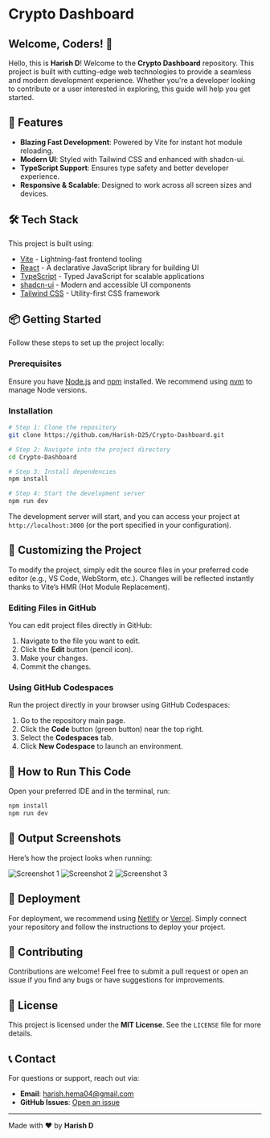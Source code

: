 # Crypto Dashboard

## Welcome, Coders! 👋

Hello, this is **Harish D**! Welcome to the **Crypto Dashboard** repository. This project is built with cutting-edge web technologies to provide a seamless and modern development experience. Whether you're a developer looking to contribute or a user interested in exploring, this guide will help you get started.

## 🚀 Features

- **Blazing Fast Development**: Powered by Vite for instant hot module reloading.
- **Modern UI**: Styled with Tailwind CSS and enhanced with shadcn-ui.
- **TypeScript Support**: Ensures type safety and better developer experience.
- **Responsive & Scalable**: Designed to work across all screen sizes and devices.

## 🛠️ Tech Stack

This project is built using:

- [Vite](https://vitejs.dev/) - Lightning-fast frontend tooling
- [React](https://react.dev/) - A declarative JavaScript library for building UI
- [TypeScript](https://www.typescriptlang.org/) - Typed JavaScript for scalable applications
- [shadcn-ui](https://ui.shadcn.dev/) - Modern and accessible UI components
- [Tailwind CSS](https://tailwindcss.com/) - Utility-first CSS framework

## 📦 Getting Started

Follow these steps to set up the project locally:

### Prerequisites
Ensure you have [Node.js](https://nodejs.org/) and [npm](https://www.npmjs.com/) installed. We recommend using [nvm](https://github.com/nvm-sh/nvm#installing-and-updating) to manage Node versions.

### Installation

```sh
# Step 1: Clone the repository
git clone https://github.com/Harish-D25/Crypto-Dashboard.git

# Step 2: Navigate into the project directory
cd Crypto-Dashboard

# Step 3: Install dependencies
npm install

# Step 4: Start the development server
npm run dev
```

The development server will start, and you can access your project at `http://localhost:3000` (or the port specified in your configuration).

## 🎨 Customizing the Project

To modify the project, simply edit the source files in your preferred code editor (e.g., VS Code, WebStorm, etc.). Changes will be reflected instantly thanks to Vite’s HMR (Hot Module Replacement).

### Editing Files in GitHub

You can edit project files directly in GitHub:

1. Navigate to the file you want to edit.
2. Click the **Edit** button (pencil icon).
3. Make your changes.
4. Commit the changes.

### Using GitHub Codespaces

Run the project directly in your browser using GitHub Codespaces:

1. Go to the repository main page.
2. Click the **Code** button (green button) near the top right.
3. Select the **Codespaces** tab.
4. Click **New Codespace** to launch an environment.

## 🚀 How to Run This Code

Open your preferred IDE and in the terminal, run:
```sh
npm install
npm run dev
```

## 📸 Output Screenshots

Here’s how the project looks when running:

![Screenshot 1](https://github.com/user-attachments/assets/2c7e112d-6d7f-4854-8c57-edb4bd788047)
![Screenshot 2](https://github.com/user-attachments/assets/c5c90404-0cda-46ed-af8e-5e6087202ba4)
![Screenshot 3](https://github.com/user-attachments/assets/0988aa7c-62f0-47db-8efd-8ada5733339f)

## 🚀 Deployment

For deployment, we recommend using [Netlify](https://www.netlify.com/) or [Vercel](https://vercel.com/). Simply connect your repository and follow the instructions to deploy your project.

## 🤝 Contributing

Contributions are welcome! Feel free to submit a pull request or open an issue if you find any bugs or have suggestions for improvements.

## 📄 License

This project is licensed under the **MIT License**. See the `LICENSE` file for more details.

## 📞 Contact

For questions or support, reach out via:
- **Email**: [harish.hema04@gmail.com](mailto:harish.hema04@gmail.com)
- **GitHub Issues**: [Open an issue](https://github.com/Harish-D25/Crypto_Dashbord/issues)

---

Made with ❤️ by **Harish D**

